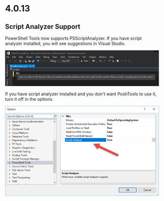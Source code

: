 # 4.0.13

## Script Analyzer Support

PowerShell Tools now supports PSScriptAnalyzer. If you have script analyzer installed, you will see suggestions in Visual Studio. 

![](../../.gitbook/assets/image%20%285%29.png)

If you have script analyzer installed and you don't want PoshTools to use it, turn it off in the options. 

![Script Analyzer option](../../.gitbook/assets/image%20%2813%29.png)

